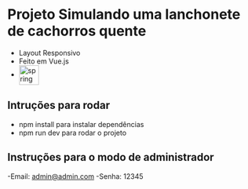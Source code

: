 # Projeto Simulando uma lanchonete de cachorros quente

- Layout Responsivo
- Feito em Vue.js
- <img align="center" alt="spring" height="40"  src="https://img.shields.io/badge/Vue.js-35495E?style=for-the-badge&logo=vue.js&logoColor=4FC08D">

## Intruções para rodar
- npm install para instalar dependências
- npm run dev para rodar o projeto

## Instruções para o modo de administrador 
-Email: admin@admin.com
-Senha: 12345

